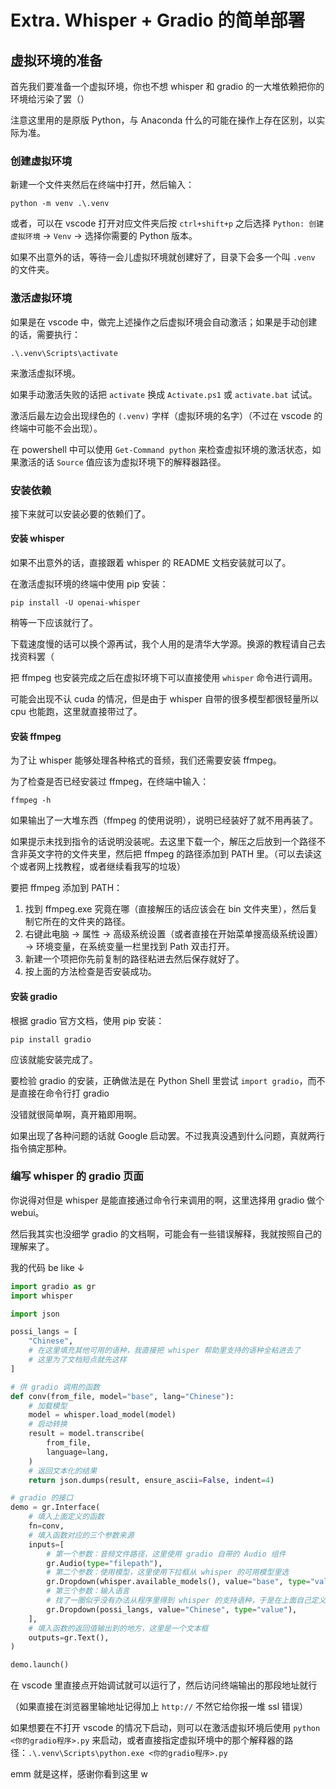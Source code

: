 # Extra. Whisper + Gradio 的简单部署

## 虚拟环境的准备

首先我们要准备一个虚拟环境，你也不想 whisper 和 gradio 的一大堆依赖把你的环境给污染了罢（）

注意这里用的是原版 Python，与 Anaconda 什么的可能在操作上存在区别，以实际为准。

### 创建虚拟环境

新建一个文件夹然后在终端中打开，然后输入：

```shell
python -m venv .\.venv
```

或者，可以在 vscode 打开对应文件夹后按 `ctrl+shift+p` 之后选择 `Python: 创建虚拟环境` -> `Venv` -> 选择你需要的 Python 版本。

如果不出意外的话，等待一会儿虚拟环境就创建好了，目录下会多一个叫 `.venv` 的文件夹。

### 激活虚拟环境

如果是在 vscode 中，做完上述操作之后虚拟环境会自动激活；如果是手动创建的话，需要执行：

```shell
.\.venv\Scripts\activate
```

来激活虚拟环境。

如果手动激活失败的话把 `activate` 换成 `Activate.ps1` 或 `activate.bat` 试试。

激活后最左边会出现绿色的 `(.venv)` 字样（虚拟环境的名字）（不过在 vscode 的终端中可能不会出现）。

在 powershell 中可以使用 `Get-Command python` 来检查虚拟环境的激活状态，如果激活的话 `Source` 值应该为虚拟环境下的解释器路径。

### 安装依赖

接下来就可以安装必要的依赖们了。

#### 安装 whisper

如果不出意外的话，直接跟着 whisper 的 README 文档安装就可以了。

在激活虚拟环境的终端中使用 pip 安装：

```shell
pip install -U openai-whisper
```

稍等一下应该就行了。

下载速度慢的话可以换个源再试，我个人用的是清华大学源。换源的教程请自己去找资料罢（

把 ffmpeg 也安装完成之后在虚拟环境下可以直接使用 `whisper` 命令进行调用。

可能会出现不认 cuda 的情况，但是由于 whisper 自带的很多模型都很轻量所以 cpu 也能跑，这里就直接带过了。

#### 安装 ffmpeg

为了让 whisper 能够处理各种格式的音频，我们还需要安装 ffmpeg。

为了检查是否已经安装过 ffmpeg，在终端中输入：

```shell
ffmpeg -h
```

如果输出了一大堆东西（ffmpeg 的使用说明），说明已经装好了就不用再装了。

如果提示未找到指令的话说明没装呢。去这里下载一个，解压之后放到一个路径不含非英文字符的文件夹里，然后把 ffmpeg 的路径添加到 PATH 里。（可以去读这个或者网上找教程，或者继续看我写的垃圾）

要把 ffmpeg 添加到 PATH：

1. 找到 ffmpeg.exe 究竟在哪（直接解压的话应该会在 bin 文件夹里），然后复制它所在的文件夹的路径。
2. 右键此电脑 -> 属性 -> 高级系统设置（或者直接在开始菜单搜高级系统设置） -> 环境变量，在系统变量一栏里找到 Path 双击打开。
3. 新建一个项把你先前复制的路径粘进去然后保存就好了。
4. 按上面的方法检查是否安装成功。

#### 安装 gradio

根据 gradio 官方文档，使用 pip 安装：

```shell
pip install gradio
```

应该就能安装完成了。

要检验 gradio 的安装，正确做法是在 Python Shell 里尝试 `import gradio`，而不是直接在命令行打 gradio 

没错就很简单啊，真开箱即用啊。

如果出现了各种问题的话就 Google 启动罢。不过我真没遇到什么问题，真就两行指令搞定那种。

### 编写 whisper 的 gradio 页面

你说得对但是 whisper 是能直接通过命令行来调用的啊，这里选择用 gradio 做个 webui。

然后我其实也没细学 gradio 的文档啊，可能会有一些错误解释，我就按照自己的理解来了。

我的代码 be like ↓

```python
import gradio as gr
import whisper

import json

possi_langs = [
    "Chinese",
    # 在这里填充其他可用的语种，我直接把 whisper 帮助里支持的语种全粘进去了
    # 这里为了文档短点就先这样
]

# 供 gradio 调用的函数
def conv(from_file, model="base", lang="Chinese"):
    # 加载模型
    model = whisper.load_model(model)
    # 启动转换
    result = model.transcribe(
        from_file,
        language=lang,
    )
    # 返回文本化的结果
    return json.dumps(result, ensure_ascii=False, indent=4)

# gradio 的接口
demo = gr.Interface(
    # 填入上面定义的函数
    fn=conv,
    # 填入函数对应的三个参数来源
    inputs=[
        # 第一个参数：音频文件路径，这里使用 gradio 自带的 Audio 组件
        gr.Audio(type="filepath"),
        # 第二个参数：使用模型，这里使用下拉框从 whisper 的可用模型里选
        gr.Dropdown(whisper.available_models(), value="base", type="value"),
        # 第三个参数：输入语言
        # 找了一圈似乎没有办法从程序里得到 whisper 的支持语种，于是在上面自己定义了一个可用的列表
        gr.Dropdown(possi_langs, value="Chinese", type="value"),
    ],
    # 填入函数的返回值输出到的地方，这里是一个文本框
    outputs=gr.Text(),
)

demo.launch()
```

在 vscode 里直接点开始调试就可以运行了，然后访问终端输出的那段地址就行

（如果直接在浏览器里输地址记得加上 `http://` 不然它给你报一堆 ssl 错误）

如果想要在不打开 vscode 的情况下启动，则可以在激活虚拟环境后使用 `python <你的gradio程序>.py` 来启动，或者直接指定虚拟环境中的那个解释器的路径：`.\.venv\Scripts\python.exe <你的gradio程序>.py`

emm 就是这样，感谢你看到这里 w
